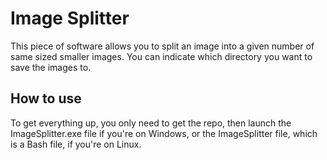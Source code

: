 # Image Splitter #

This piece of software allows you to split an image into a given number of same sized smaller images. You can indicate which directory you want to save the images to.

## How to use ###

To get everything up, you only need to get the repo, then launch the ImageSplitter.exe file if you're on Windows, or the ImageSplitter file, which is a Bash file, if you're on Linux.

